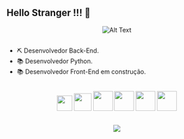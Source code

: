 ## Hello Stranger !!! 👋

<div align="center">
  
  ![Alt Text](https://media3.giphy.com/media/oPNq5A3IZC6bugJXeS/giphy.gif?cid=ecf05e47ff8d926t3gpvqn3hvrnozu4vgo0no7a4xqrw7rfs&ep=v1_gifs_search&rid=giphy.gif&ct=g)
</div>

##

- ⛏️ Desenvolvedor Back-End.
- 📚 Desenvolvedor Python.
- 📚 Desenvolvedor Front-End em construção.
  
##
  
<div align="center">
  <img height="35em" src="https://api.iconify.design/devicon/vscode-wordmark.svg"/>
  <img height="40em" src="https://api.iconify.design/devicon/python-wordmark.svg"/>
  <img height="45em" src="https://api.iconify.design/devicon/fastapi-wordmark.svg"/>
  <img height="45em" src="https://api.iconify.design/devicon/rabbitmq-wordmark.svg"/>
  <img height="45em" src="https://api.iconify.design/devicon/react-wordmark.svg"/>
  <img height="45em" src="https://api.iconify.design/vscode-icons/file-type-js-official.svg"/>
</div>

## 
  
<div align="center">
  <a href="https://www.linkedin.com/in/andrews-s-fernandes-441082139/" target="_blank"><img src="https://img.shields.io/badge/-LinkedIn-%230077B5?style=for-the-badge&logo=linkedin&logoColor=white" target="_blank"></a> 
</div>
  
<!--  
![Snake animation](https://github.com/rafaballerini/rafaballerini/blob/output/github-contribution-grid-snake.svg)
-->
